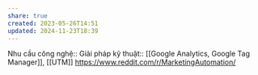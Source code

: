 ```yaml
---
share: true
created: 2023-05-26T14:51
updated: 2024-11-23T18:39
---
```

Nhu cầu công nghệ::
Giải pháp kỹ thuật:: [[Google Analytics, Google Tag Manager]], [[UTM]]
https://www.reddit.com/r/MarketingAutomation/